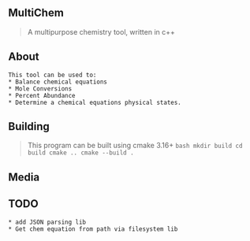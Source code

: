 ## MultiChem

> A multipurpose chemistry tool, written in c++

## About

    This tool can be used to:
    * Balance chemical equations
    * Mole Conversions
    * Percent Abundance
    * Determine a chemical equations physical states.

## Building

> This program can be built using cmake 3.16+
    ```bash
    mkdir build
    cd build
    cmake ..
    cmake --build .
    ```

## Media

## TODO

    * add JSON parsing lib
    * Get chem equation from path via filesystem lib